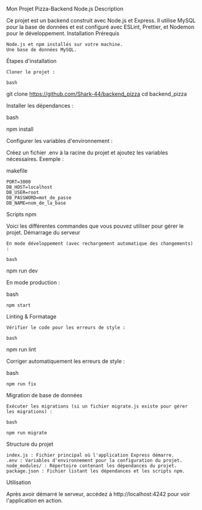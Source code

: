 Mon Projet Pizza-Backend Node.js
Description

Ce projet est un backend construit avec Node.js et Express. Il utilise MySQL pour la base de données et est configuré avec ESLint, Prettier, et Nodemon pour le développement.
Installation
Prérequis

    Node.js et npm installés sur votre machine.
    Une base de données MySQL.

Étapes d'installation

    Cloner le projet :

    bash

git clone https://github.com/Shark-44/backend_pizza
cd backend_pizza

Installer les dépendances :

bash

npm install

Configurer les variables d'environnement :

Créez un fichier .env à la racine du projet et ajoutez les variables nécessaires. Exemple :

makefile

    PORT=3000
    DB_HOST=localhost
    DB_USER=root
    DB_PASSWORD=mot_de_passe
    DB_NAME=nom_de_la_base

Scripts npm

Voici les différentes commandes que vous pouvez utiliser pour gérer le projet.
Démarrage du serveur

    En mode développement (avec rechargement automatique des changements) :

    bash

npm run dev

En mode production :

bash

    npm start

Linting & Formatage

    Vérifier le code pour les erreurs de style :

    bash

npm run lint

Corriger automatiquement les erreurs de style :

bash

    npm run fix

Migration de base de données

    Exécuter les migrations (si un fichier migrate.js existe pour gérer les migrations) :

    bash

    npm run migrate

Structure du projet

    index.js : Fichier principal où l'application Express démarre.
    .env : Variables d'environnement pour la configuration du projet.
    node_modules/ : Répertoire contenant les dépendances du projet.
    package.json : Fichier listant les dépendances et les scripts npm.

Utilisation

Après avoir démarré le serveur, accédez à http://localhost:4242 pour voir l'application en action.
